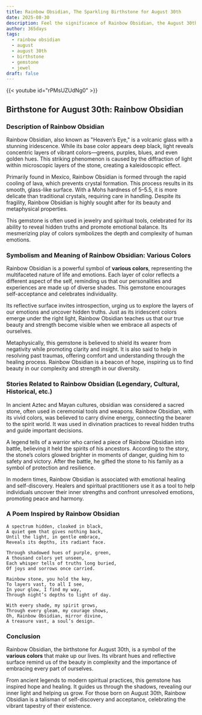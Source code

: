 ```yaml
---
title: Rainbow Obsidian, The Sparkling Birthstone for August 30th
date: 2025-08-30
description: Feel the significance of Rainbow Obsidian, the August 30th birthstone symbolizing Various colors. Let its beauty and meaning brighten your day.
author: 365days
tags:
  - rainbow obsidian
  - august
  - august 30th
  - birthstone
  - gemstone
  - jewel
draft: false
---
```


{{< youtube id="rPMsUZUdNg0" >}}

## Birthstone for August 30th: Rainbow Obsidian

### Description of Rainbow Obsidian

Rainbow Obsidian, also known as "Heaven’s Eye," is a volcanic glass with a stunning iridescence. While its base color appears deep black, light reveals concentric layers of vibrant colors—greens, purples, blues, and even golden hues. This striking phenomenon is caused by the diffraction of light within microscopic layers of the stone, creating a kaleidoscopic effect.

Primarily found in Mexico, Rainbow Obsidian is formed through the rapid cooling of lava, which prevents crystal formation. This process results in its smooth, glass-like surface. With a Mohs hardness of 5–5.5, it is more delicate than traditional crystals, requiring care in handling. Despite its fragility, Rainbow Obsidian is highly sought after for its beauty and metaphysical properties.

This gemstone is often used in jewelry and spiritual tools, celebrated for its ability to reveal hidden truths and promote emotional balance. Its mesmerizing play of colors symbolizes the depth and complexity of human emotions.

### Symbolism and Meaning of Rainbow Obsidian: Various Colors

Rainbow Obsidian is a powerful symbol of **various colors**, representing the multifaceted nature of life and emotions. Each layer of color reflects a different aspect of the self, reminding us that our personalities and experiences are made up of diverse shades. This gemstone encourages self-acceptance and celebrates individuality.

Its reflective surface invites introspection, urging us to explore the layers of our emotions and uncover hidden truths. Just as its iridescent colors emerge under the right light, Rainbow Obsidian teaches us that our true beauty and strength become visible when we embrace all aspects of ourselves.

Metaphysically, this gemstone is believed to shield its wearer from negativity while promoting clarity and insight. It is also said to help in resolving past traumas, offering comfort and understanding through the healing process. Rainbow Obsidian is a beacon of hope, inspiring us to find beauty in our complexity and strength in our diversity.

### Stories Related to Rainbow Obsidian (Legendary, Cultural, Historical, etc.)

In ancient Aztec and Mayan cultures, obsidian was considered a sacred stone, often used in ceremonial tools and weapons. Rainbow Obsidian, with its vivid colors, was believed to carry divine energy, connecting the bearer to the spirit world. It was used in divination practices to reveal hidden truths and guide important decisions.

A legend tells of a warrior who carried a piece of Rainbow Obsidian into battle, believing it held the spirits of his ancestors. According to the story, the stone’s colors glowed brighter in moments of danger, guiding him to safety and victory. After the battle, he gifted the stone to his family as a symbol of protection and resilience.

In modern times, Rainbow Obsidian is associated with emotional healing and self-discovery. Healers and spiritual practitioners use it as a tool to help individuals uncover their inner strengths and confront unresolved emotions, promoting peace and harmony.

### A Poem Inspired by Rainbow Obsidian

```
A spectrum hidden, cloaked in black,  
A quiet gem that gives nothing back,  
Until the light, in gentle embrace,  
Reveals its depths, its radiant face.  

Through shadowed hues of purple, green,  
A thousand colors yet unseen,  
Each whisper tells of truths long buried,  
Of joys and sorrows once carried.  

Rainbow stone, you hold the key,  
To layers vast, to all I see,  
In your glow, I find my way,  
Through night’s depths to light of day.  

With every shade, my spirit grows,  
Through every gleam, my courage shows,  
Oh, Rainbow Obsidian, mirror divine,  
A treasure vast, a soul’s design.
```

### Conclusion

Rainbow Obsidian, the birthstone for August 30th, is a symbol of the **various colors** that make up our lives. Its vibrant hues and reflective surface remind us of the beauty in complexity and the importance of embracing every part of ourselves.

From ancient legends to modern spiritual practices, this gemstone has inspired hope and healing. It guides us through the shadows, revealing our inner light and helping us grow. For those born on August 30th, Rainbow Obsidian is a talisman of self-discovery and acceptance, celebrating the vibrant tapestry of their existence.